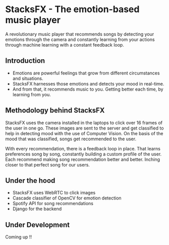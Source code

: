 # StacksFX - The emotion-based music player

A revolutionary music player that recommends songs by detecting your emotions through the camera and constantly learning from your actions through machine learning with a constant feedback loop.

## Introduction 

- Emotions are powerful feelings that grow from different circumstances and situations.
- StacksFX harnesses those emotions and detects your mood in real-time. 
- And from that, it recommends music to you. Getting better each time, by learning from you.

## Methodology behind StacksFX 

StacksFX uses the camera installed in the laptops to click over 16 frames of the user in one go. These images are sent to the server and get classified to help in detecting mood with the use of Computer Vision. On the basis of the mood that was classified, songs get recommended to the user.

With every recommendation, there is a feedback loop in place. That learns preferences song by song, constantly building a custom profile of the user. Each recommend making song recommendation better and better. Inching closer to that perfect song for our users.  

## Under the hood 

- StacksFX uses WebRTC to click images
- Cascade classifier of OpenCV for emotion detection 
- Spotify API for song recommendations
- Django for the backend 

## Under Development 
Coming up !!
